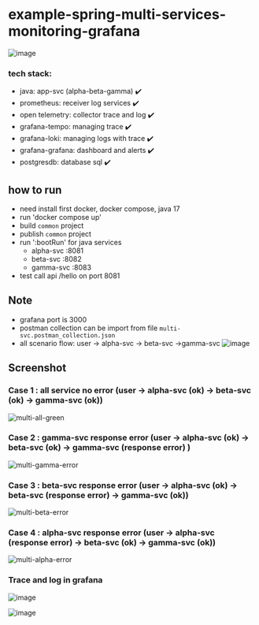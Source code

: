 # example-spring-multi-services-monitoring-grafana
![image](https://github.com/user-attachments/assets/1084f12a-b75a-4dc5-8b67-320622d7e7b3)


### tech stack:
- java: app-svc (alpha-beta-gamma) ✔️
- prometheus: receiver log services ✔️
- open telemetry: collector trace and log ✔️
- grafana-tempo: managing trace ✔️
- grafana-loki: managing logs with trace ✔️
- grafana-grafana: dashboard and alerts ✔️
- postgresdb: database sql ✔️


## how to run 
- need install first docker, docker compose, java 17
- run 'docker compose up'
- build `common` project
- publish `common` project
- run ':bootRun' for java services
  - alpha-svc :8081
  - beta-svc :8082
  - gamma-svc :8083
- test call api /hello on port 8081

## Note
- grafana port is 3000
- postman collection can be import from file `multi-svc.postman_collection.json`
- all scenario flow: user -> alpha-svc -> beta-svc ->gamma-svc
![image](https://github.com/user-attachments/assets/5d74483f-d466-4b9f-b7f8-37ceeea6f395)


## Screenshot

### Case 1 : all service no error (user -> alpha-svc (ok) -> beta-svc (ok) -> gamma-svc (ok))
![multi-all-green](https://github.com/user-attachments/assets/b6fac428-3196-4322-bbc3-3b6c6e980502)

### Case 2 : gamma-svc response error (user -> alpha-svc (ok) -> beta-svc (ok) -> gamma-svc (response error) )
![multi-gamma-error](https://github.com/user-attachments/assets/f97f6b7d-3e10-4e5f-8049-999e3247b400)

### Case 3 : beta-svc response error (user -> alpha-svc (ok) -> beta-svc (response error) -> gamma-svc (ok))
![multi-beta-error](https://github.com/user-attachments/assets/fbfe2351-a2b7-4dce-8811-f06866fab621)

### Case 4 : alpha-svc response error (user -> alpha-svc (response error) -> beta-svc (ok) -> gamma-svc (ok))
![multi-alpha-error](https://github.com/user-attachments/assets/f6b41098-6e49-4079-8e42-90954c46f124)

### Trace and log in grafana
![image](https://github.com/user-attachments/assets/028e6872-a431-4c82-aeff-6fa495118ea3)

![image](https://github.com/user-attachments/assets/842a2d42-7504-4329-8a76-f483a6feea50)


